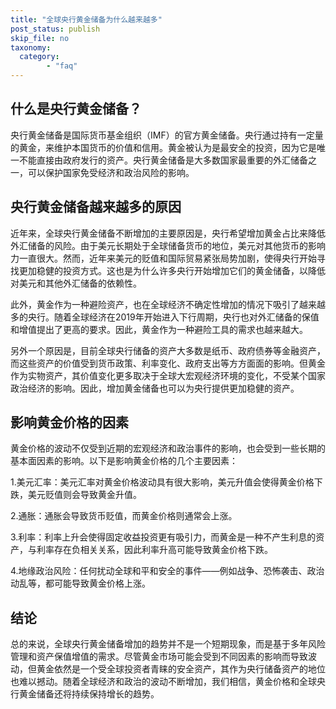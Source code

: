 ```yaml
---
title: "全球央行黄金储备为什么越来越多"
post_status: publish
skip_file: no
taxonomy:
  category:
        - "faq"
---
```


## 什么是央行黄金储备？

央行黄金储备是国际货币基金组织（IMF）的官方黄金储备。央行通过持有一定量的黄金，来维护本国货币的价值和信用。黄金被认为是最安全的投资，因为它是唯一不能直接由政府发行的资产。央行黄金储备是大多数国家最重要的外汇储备之一，可以保护国家免受经济和政治风险的影响。

## 央行黄金储备越来越多的原因

近年来，全球央行黄金储备不断增加的主要原因是，央行希望增加黄金占比来降低外汇储备的风险。由于美元长期处于全球储备货币的地位，美元对其他货币的影响力一直很大。然而，近年来美元的贬值和国际贸易紧张局势加剧，使得央行开始寻找更加稳健的投资方式。这也是为什么许多央行开始增加它们的黄金储备，以降低对美元和其他外汇储备的依赖性。

此外，黄金作为一种避险资产，也在全球经济不确定性增加的情况下吸引了越来越多的央行。随着全球经济在2019年开始进入下行周期，央行也对外汇储备的保值和增值提出了更高的要求。因此，黄金作为一种避险工具的需求也越来越大。

另外一个原因是，目前全球央行储备的资产大多数是纸币、政府债券等金融资产，而这些资产的价值受到货币政策、利率变化、政府支出等方方面面的影响。但黄金作为实物资产，其价值变化更多取决于全球大宏观经济环境的变化，不受某个国家政治经济的影响。因此，增加黄金储备也可以为央行提供更加稳健的资产。

## 影响黄金价格的因素

黄金价格的波动不仅受到近期的宏观经济和政治事件的影响，也会受到一些长期的基本面因素的影响。以下是影响黄金价格的几个主要因素：

1.美元汇率：美元汇率对黄金价格波动具有很大影响，美元升值会使得黄金价格下跌，美元贬值则会导致黄金升值。

2.通胀：通胀会导致货币贬值，而黄金价格则通常会上涨。

3.利率：利率上升会使得固定收益投资更有吸引力，而黄金是一种不产生利息的资产，与利率存在负相关关系，因此利率升高可能导致黄金价格下跌。

4.地缘政治风险：任何扰动全球和平和安全的事件——例如战争、恐怖袭击、政治动乱等，都可能导致黄金价格上涨。

## 结论

总的来说，全球央行黄金储备增加的趋势并不是一个短期现象，而是基于多年风险管理和资产保值增值的需求。尽管黄金市场可能会受到不同因素的影响而导致波动，但黄金依然是一个受全球投资者青睐的安全资产，其作为央行储备资产的地位也难以撼动。随着全球经济和政治的波动不断增加，我们相信，黄金价格和全球央行黄金储备还将持续保持增长的趋势。
